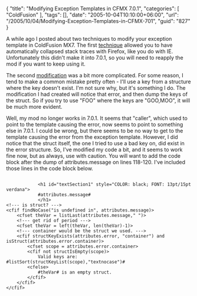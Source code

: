 {
	"title": "Modifying Exception Templates in CFMX 7.0.1",
	"categories": [
		"ColdFusion"
	],
	"tags": [],
	"date": "2005-10-04T10:10:00+06:00",
	"url": "/2005/10/04/Modifying-Exception-Templates-in-CFMX-701",
	"guid": "827"
}

A while ago I posted about two techniques to modify your exception template in ColdFusion MX7. The first <a href="http://ray.camdenfamily.com/index.cfm/2005/7/14/More-CFMX-Error-Modifications">technique</a> allowed you to have automatically collapsed stack traces with Firefox, like you do with IE. Unfortunately this didn't make it into 7.0.1, so you will need to reapply the mod if you want to keep using it.
<!--more-->
The second <a href="http://ray.camdenfamily.com/index.cfm/2005/7/12/Help-CF-Help-You">modification</a> was a bit more complicated. For some reason, I tend to make a common mistake pretty often - I'll use a key from a structure where the key doesn't exist. I'm not sure why, but it's something I do. The modification I had created will notice that error, and then dump the keys of the struct. So if you try to use "FOO" where the keys are "GOO,MOO", it will be much more evident.

Well, my mod no longer works in 7.0.1. It seems that "caller", which used to point to the template causing the error, now seems to point to something else in 7.0.1. I could be wrong, but there seems to be no way to get to the template causing the error from the exception template. However, I did notice that the struct itself, the one I tried to use a bad key on, did exist in the error structure. So, I've modified my code a bit, and it seems to work fine now, but as always, use with caution. You will want to add the code block after the dump of attributes.message on lines 118-120. I've included those lines in the code block below.

<code>
            &lt;h1 id="textSection1" style="COLOR: black; FONT: 13pt/15pt verdana"&gt;
            #attributes.message#
            &lt;/h1&gt;
&lt;!--- is struct? ---&gt;
&lt;cfif findNoCase("is undefined in", attributes.message)&gt;
	&lt;cfset theVar = listLast(attributes.message," ")&gt;
	&lt;!--- get rid of period ---&gt;
	&lt;cfset theVar = left(theVar, len(theVar)-1)&gt;
	&lt;!--- container would be the struct we used. ---&gt;
	&lt;cfif structKeyExists(attributes.error, "container") and isStruct(attributes.error.container)&gt;
		&lt;cfset scope = attributes.error.container&gt;
		&lt;cfif not structIsEmpty(scope)&gt;
			Valid keys are: #listSort(structKeyList(scope),"textnocase")#
		&lt;cfelse&gt;
			#theVar# is an empty struct.
		&lt;/cfif&gt;
	&lt;/cfif&gt;
&lt;/cfif&gt;			
</code>